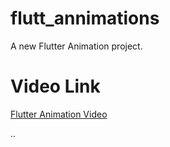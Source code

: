 # flutt_annimations

A new Flutter Animation project.

# Video Link

[Flutter Animation Video](https://drive.google.com/file/d/1zfy4_Z9XCJiV_U7qCBpkFcJak-kmko7a/view?usp=sharing)

..